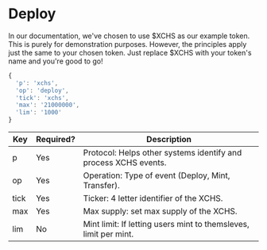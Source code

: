 # Deploy

In our documentation, we've chosen to use $XCHS as our example token. This is purely for demonstration purposes. However, the principles apply just the same to your chosen token. Just replace $XCHS with your token's name and you're good to go!

```js
{
  'p': 'xchs',
  'op': 'deploy',
  'tick': 'xchs',
  'max': '21000000',
  'lim': '1000'
}
```

| Key  | Required? | Description                                                      |
| ---- | --------- | ---------------------------------------------------------------- |
| p    | Yes       | Protocol: Helps other systems identify and process XCHS events.  |
| op   | Yes       | Operation: Type of event (Deploy, Mint, Transfer).               |
| tick | Yes       | Ticker: 4 letter identifier of the XCHS.                         |
| max  | Yes       | Max supply: set max supply of the XCHS.                          |
| lim  | No        | Mint limit: If letting users mint to themsleves, limit per mint. |
